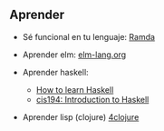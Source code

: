## Aprender

* Sé funcional en tu lenguaje: [Ramda](http://ramdajs.com/)
* Aprender elm: [elm-lang.org](http://elm-lang.org/)
* Aprender haskell:
  * [How to learn Haskell](https://github.com/bitemyapp/learnhaskell/blob/master/README.md#how-to-learn-haskell)
  * [cis194: Introduction to Haskell](http://www.seas.upenn.edu/~cis194/)

* Aprender lisp (clojure) [4clojure](http://www.4clojure.com/)
